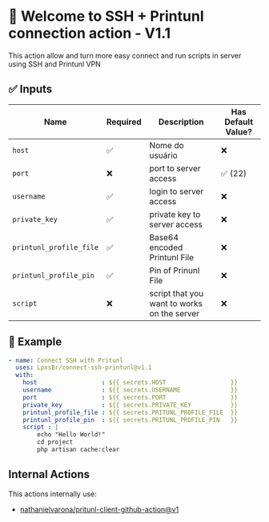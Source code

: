 # 👋 Welcome to SSH + Printunl connection action - V1.1

This action allow and turn more easy connect and run scripts in server using SSH and Printunl VPN

## ✅ Inputs

| Name                    | Required      | Description                                   | Has Default Value?    |
|----------               |-------------  |--------------------------                     |--------               |
| `host`                  | ✅            | Nome do usuário                               | ❌                    |
| `port`                  | ❌            | port to server access                         | ✅ (22)               |
| `username`              | ✅            | login to server access                        | ❌                    |
| `private_key`           | ✅            | private key to server access                  | ❌                    |
| `printunl_profile_file` | ✅            | Base64 encoded Printunl File                  | ❌                    |
| `printunl_profile_pin`  | ✅            | Pin of Prinunl File                           | ❌                    |
| `script`                | ❌            | script that you want to works on the server   | ❌                    |

## 🚀 Example

```yaml
- name: Connect SSH with Pritunl
  uses: LpxsBr/connect-ssh-printunl@v1.1
  with:
    host                  : ${{ secrets.HOST                  }}
    username              : ${{ secrets.USERNAME              }}
    port                  : ${{ secrets.PORT                  }}
    private_key           : ${{ secrets.PRIVATE_KEY           }}
    printunl_profile_file : ${{ secrets.PRITUNL_PROFILE_FILE  }}
    printunl_profile_pin  : ${{ secrets.PRITUNL_PROFILE_PIN   }}
    script : |
        echo "Hello World!"
        cd project
        php artisan cache:clear

```


## Internal Actions

This actions internally use:

 - [nathanielvarona/pritunl-client-github-action@v1](https://github.com/nathanielvarona/pritunl-client-github-action)